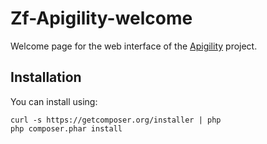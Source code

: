 Zf-Apigility-welcome
====================

Welcome page for the web interface of the [Apigility](http://www.apigility.org) project.


Installation
------------

You can install using:

```
curl -s https://getcomposer.org/installer | php
php composer.phar install
```

